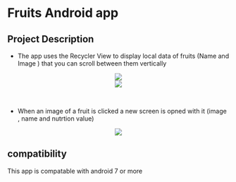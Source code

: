 # Fruits Android app

## Project Description

- The app uses the Recycler View to display local data of fruits (Name and Image ) that you can scroll between them vertically
<p align="center">
  <img src="https://user-images.githubusercontent.com/99073523/189610024-fc034d04-6f27-4d9b-8b11-8237ef0217d0.png"/></br>
   <img src="https://user-images.githubusercontent.com/99073523/189610528-1c2d064d-fd64-4d00-9d64-d61477d17ea9.png"/>
</p>
</br>

- When an image of a fruit is clicked a new screen is opned with it (image , name and nutrtion value)
<p align="center">
  <img src="https://user-images.githubusercontent.com/99073523/189611202-d2b32fba-5424-43ad-b4ed-05b979d3fa5f.png"/>
 
</p>

## compatibility

This app is compatable with android 7 or more 
